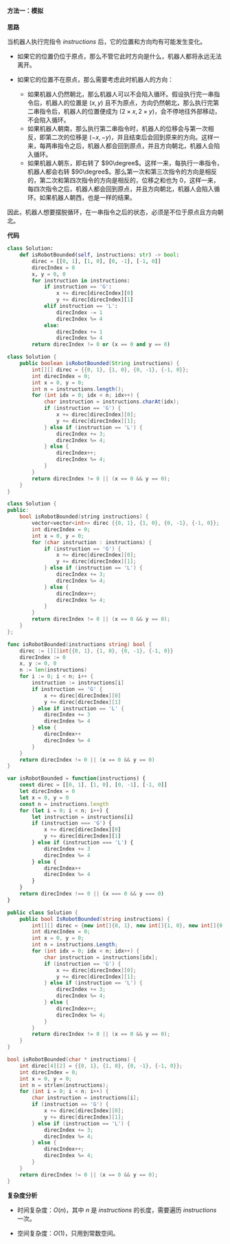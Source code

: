 #### 方法一：模拟

**思路**

当机器人执行完指令 $\textit{instructions}$ 后，它的位置和方向均有可能发生变化。
- 如果它的位置仍位于原点，那么不管它此时方向是什么，机器人都将永远无法离开。
- 如果它的位置不在原点，那么需要考虑此时机器人的方向：

    - 如果机器人仍然朝北，那么机器人可以不会陷入循环。假设执行完一串指令后，机器人的位置是 $(x, y)$ 且不为原点，方向仍然朝北，那么执行完第二串指令后，机器人的位置便成为 $(2\times x, 2\times y)$，会不停地往外部移动，不会陷入循环。
    - 如果机器人朝南，那么执行第二串指令时，机器人的位移会与第一次相反，即第二次的位移是 $(-x, -y)$，并且结束后会回到原来的方向。这样一来，每两串指令之后，机器人都会回到原点，并且方向朝北，机器人会陷入循环。
    - 如果机器人朝东，即右转了 $90\degree$。这样一来，每执行一串指令，机器人都会右转 $90\degree$。那么第一次和第三次指令的方向是相反的，第二次和第四次指令的方向是相反的，位移之和也为 $0$，这样一来，每四次指令之后，机器人都会回到原点，并且方向朝北，机器人会陷入循环。如果机器人朝西，也是一样的结果。

因此，机器人想要摆脱循环，在一串指令之后的状态，必须是不位于原点且方向朝北。

**代码**

```Python [sol1-Python3]
class Solution:
    def isRobotBounded(self, instructions: str) -> bool:
        direc = [[0, 1], [1, 0], [0, -1], [-1, 0]]
        direcIndex = 0
        x, y = 0, 0
        for instruction in instructions:
            if instruction == 'G':
                x += direc[direcIndex][0]
                y += direc[direcIndex][1]
            elif instruction == 'L':
                direcIndex -= 1
                direcIndex %= 4
            else:
                direcIndex += 1
                direcIndex %= 4
        return direcIndex != 0 or (x == 0 and y == 0)
```

```Java [sol1-Java]
class Solution {
    public boolean isRobotBounded(String instructions) {
        int[][] direc = {{0, 1}, {1, 0}, {0, -1}, {-1, 0}};
        int direcIndex = 0;
        int x = 0, y = 0;
        int n = instructions.length();
        for (int idx = 0; idx < n; idx++) {
            char instruction = instructions.charAt(idx);
            if (instruction == 'G') {
                x += direc[direcIndex][0];
                y += direc[direcIndex][1];
            } else if (instruction == 'L') {
                direcIndex += 3;
                direcIndex %= 4;
            } else {
                direcIndex++;
                direcIndex %= 4;
            }
        }
        return direcIndex != 0 || (x == 0 && y == 0);
    }
}
```

```C++ [sol1-C++]
class Solution {
public:
    bool isRobotBounded(string instructions) {
        vector<vector<int>> direc {{0, 1}, {1, 0}, {0, -1}, {-1, 0}};
        int direcIndex = 0;
        int x = 0, y = 0;
        for (char instruction : instructions) {
            if (instruction == 'G') {
                x += direc[direcIndex][0];
                y += direc[direcIndex][1];
            } else if (instruction == 'L') {
                direcIndex += 3;
                direcIndex %= 4;
            } else {
                direcIndex++;
                direcIndex %= 4;
            }
        }
        return direcIndex != 0 || (x == 0 && y == 0);
    }
};
```

```Go [sol1-Go]
func isRobotBounded(instructions string) bool {
    direc := [][]int{{0, 1}, {1, 0}, {0, -1}, {-1, 0}}
    direcIndex := 0
    x, y := 0, 0
    n := len(instructions)
    for i := 0; i < n; i++ {
        instruction := instructions[i]
        if instruction == 'G' {
            x += direc[direcIndex][0]
            y += direc[direcIndex][1]
        } else if instruction == 'L' {
            direcIndex += 3
            direcIndex %= 4
        } else {
            direcIndex++
            direcIndex %= 4
        }
    }
    return direcIndex != 0 || (x == 0 && y == 0)
}

```

```JavaScript [sol1-JavaScript]
var isRobotBounded = function(instructions) {
    const direc = [[0, 1], [1, 0], [0, -1], [-1, 0]]
    let direcIndex = 0
    let x = 0, y = 0
    const n = instructions.length
    for (let i = 0; i < n; i++) {
        let instruction = instructions[i]
        if (instruction === 'G') {
            x += direc[direcIndex][0]
            y += direc[direcIndex][1]
        } else if (instruction === 'L') {
            direcIndex += 3
            direcIndex %= 4
        } else {
            direcIndex++
            direcIndex %= 4
        }
    }
    return direcIndex !== 0 || (x === 0 && y === 0)
}
```

```C# [sol1-C#]
public class Solution {
    public bool IsRobotBounded(string instructions) {
        int[][] direc = {new int[]{0, 1}, new int[]{1, 0}, new int[]{0, -1}, new int[]{-1, 0}};
        int direcIndex = 0;
        int x = 0, y = 0;
        int n = instructions.Length;
        for (int idx = 0; idx < n; idx++) {
            char instruction = instructions[idx];
            if (instruction == 'G') {
                x += direc[direcIndex][0];
                y += direc[direcIndex][1];
            } else if (instruction == 'L') {
                direcIndex += 3;
                direcIndex %= 4;
            } else {
                direcIndex++;
                direcIndex %= 4;
            }
        }
        return direcIndex != 0 || (x == 0 && y == 0);
    }
}
```

```C [sol1-C]
bool isRobotBounded(char * instructions) {
    int direc[4][2] = {{0, 1}, {1, 0}, {0, -1}, {-1, 0}};
    int direcIndex = 0;
    int x = 0, y = 0;
    int n = strlen(instructions);
    for (int i = 0; i < n; i++) {
        char instruction = instructions[i];
        if (instruction == 'G') {
            x += direc[direcIndex][0];
            y += direc[direcIndex][1];
        } else if (instruction == 'L') {
            direcIndex += 3;
            direcIndex %= 4;
        } else {
            direcIndex++;
            direcIndex %= 4;
        }
    }
    return direcIndex != 0 || (x == 0 && y == 0);
}
```


**复杂度分析**

- 时间复杂度：$O(n)$，其中 $n$ 是 $\textit{instructions}$ 的长度，需要遍历 $\textit{instructions}$ 一次。

- 空间复杂度：$O(1)$，只用到常数空间。